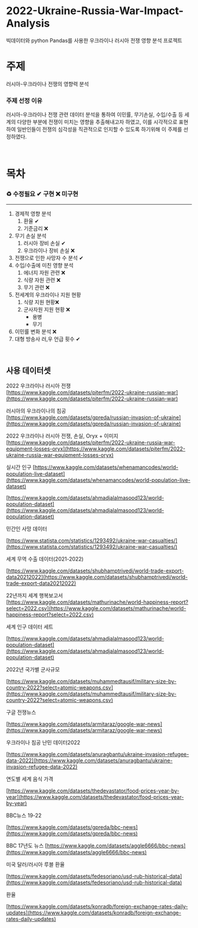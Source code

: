 # 2022-Ukraine-Russia-War-Impact-Analysis

빅데이터와 python Pandas를 사용한 우크라이나 러시아 전쟁 영향 분석 프로젝트

# 주제 
러시아-우크라이나 전쟁의 영향력 분석
### 주제 선정 이유
러시아-우크라이나 전쟁 관련 데이터 분석을 통하여 이민률, 무기손실, 수입/수출 등 세계의 다양한 부분에 전쟁이 미치는 영향을 추출해내고자 하였고, 이를 시각적으로 표현하여 일반인들이 전쟁의 심각성을 직관적으로 인지할 수 있도록 하기위해 이 주제를 선정하였다.

<br>

# 목차
### ♻️ 수정필요 ✔ 구현 ❌ 미구현
---
1. 경제적 영향 분석
    1. 환율 ✔
    2. 기준금리 ❌
2. 무기 손실 분석
    1. 러시아 장비 손실 ✔
    2. 우크라이나 장비 손실 ❌
3. 전쟁으로 인한 사망자 수 분석 ✔
4. 수입/수출에 미친 영향 분석
    1. 에너지 자원 관련 ❌
    2. 식량 자원 관련 ❌
    3. 무기 관련 ❌
5. 전세계의 우크라이나 지원 현황
    1. 식량 지원 현황❌
    2. 군사자원 지원 현황 ❌
        - 용병
        - 무기
6. 이민률 변화 분석 ❌
7. 대형 방송사 러,우 언급 횟수 ✔

<br>

## 사용 데이터셋
2022 우크라이나 러시아 전쟁
[https://www.kaggle.com/datasets/piterfm/2022-ukraine-russian-war](https://www.kaggle.com/datasets/piterfm/2022-ukraine-russian-war)

러시아의 우크라이나의 침공
[https://www.kaggle.com/datasets/gpreda/russian-invasion-of-ukraine](https://www.kaggle.com/datasets/gpreda/russian-invasion-of-ukraine)

2022 우크라이나 러시아 전쟁, 손실, Oryx + 이미지
[https://www.kaggle.com/datasets/piterfm/2022-ukraine-russia-war-equipment-losses-oryx](https://www.kaggle.com/datasets/piterfm/2022-ukraine-russia-war-equipment-losses-oryx)

실시간 인구
[https://www.kaggle.com/datasets/whenamancodes/world-population-live-dataset](https://www.kaggle.com/datasets/whenamancodes/world-population-live-dataset)

[https://www.kaggle.com/datasets/ahmadjalalmasood123/world-population-dataset](https://www.kaggle.com/datasets/ahmadjalalmasood123/world-population-dataset)

민간인 사망 데이터

[https://www.statista.com/statistics/1293492/ukraine-war-casualties/](https://www.statista.com/statistics/1293492/ukraine-war-casualties/)

세계 무역 수출 데이터(2021-2022)

[https://www.kaggle.com/datasets/shubhamptrivedi/world-trade-export-data20212022](https://www.kaggle.com/datasets/shubhamptrivedi/world-trade-export-data20212022)

22년까지 세계 행복보고서
[https://www.kaggle.com/datasets/mathurinache/world-happiness-report?select=2022.csv](https://www.kaggle.com/datasets/mathurinache/world-happiness-report?select=2022.csv)

세계 인구 데이터 세트

[https://www.kaggle.com/datasets/ahmadjalalmasood123/world-population-dataset](https://www.kaggle.com/datasets/ahmadjalalmasood123/world-population-dataset)

2022년 국가별 군사규모

[https://www.kaggle.com/datasets/muhammedtausif/military-size-by-country-2022?select=atomic-weapons.csv](https://www.kaggle.com/datasets/muhammedtausif/military-size-by-country-2022?select=atomic-weapons.csv)

구글 전쟁뉴스

[https://www.kaggle.com/datasets/armitaraz/google-war-news](https://www.kaggle.com/datasets/armitaraz/google-war-news)

우크라이나 침공 난민 데이터2022

[https://www.kaggle.com/datasets/anuragbantu/ukraine-invasion-refugee-data-2022](https://www.kaggle.com/datasets/anuragbantu/ukraine-invasion-refugee-data-2022)

연도별 세계 음식 가격

[https://www.kaggle.com/datasets/thedevastator/food-prices-year-by-year](https://www.kaggle.com/datasets/thedevastator/food-prices-year-by-year)

BBC뉴스 19-22

[https://www.kaggle.com/datasets/gpreda/bbc-news](https://www.kaggle.com/datasets/gpreda/bbc-news)

BBC 17년도 뉴스
[https://www.kaggle.com/datasets/aggle6666/bbc-news](https://www.kaggle.com/datasets/aggle6666/bbc-news)

미국 달러/러시아 루블 환율

[https://www.kaggle.com/datasets/fedesoriano/usd-rub-historical-data](https://www.kaggle.com/datasets/fedesoriano/usd-rub-historical-data)

환율

[https://www.kaggle.com/datasets/konradb/foreign-exchange-rates-daily-updates](https://www.kaggle.com/datasets/konradb/foreign-exchange-rates-daily-updates)

